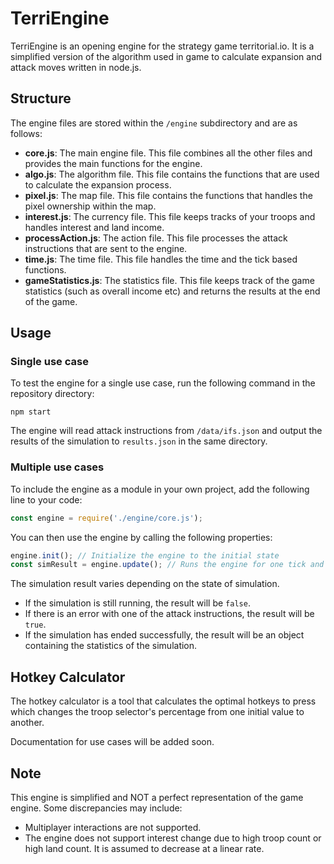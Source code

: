 # TerriEngine
TerriEngine is an opening engine for the strategy game territorial.io. It is a simplified version of the algorithm used in game to calculate expansion and attack moves written in node.js.

## Structure
The engine files are stored within the `/engine` subdirectory and are as follows:
- **core.js**: The main engine file. This file combines all the other files and provides the main functions for the engine.
- **algo.js**: The algorithm file. This file contains the functions that are used to calculate the expansion process.
- **pixel.js**: The map file. This file contains the functions that handles the pixel ownership within the map.
- **interest.js**: The currency file. This file keeps tracks of your troops and handles interest and land income.
- **processAction.js**: The action file. This file processes the attack instructions that are sent to the engine.
- **time.js**: The time file. This file handles the time and the tick based functions.
- **gameStatistics.js**: The statistics file. This file keeps track of the game statistics (such as overall income etc) and returns the results at the end of the game.

## Usage

### Single use case
To test the engine for a single use case, run the following command in the repository directory:

```shell
npm start
```

The engine will read attack instructions from `/data/ifs.json` and output the results of the simulation to `results.json` in the same directory.

### Multiple use cases
To include the engine as a module in your own project, add the following line to your code:

```javascript
const engine = require('./engine/core.js');
```

You can then use the engine by calling the following properties:
    
```javascript
engine.init(); // Initialize the engine to the initial state
const simResult = engine.update(); // Runs the engine for one tick and returns the simulation result.
```

The simulation result varies depending on the state of simulation.
- If the simulation is still running, the result will be `false`.
- If there is an error with one of the attack instructions, the result will be `true`.
- If the simulation has ended successfully, the result will be an object containing the statistics of the simulation.

## Hotkey Calculator
The hotkey calculator is a tool that calculates the optimal hotkeys to press which changes the troop selector's percentage from one initial value to another.

Documentation for use cases will be added soon.

## Note
This engine is simplified and NOT a perfect representation of the game engine. Some discrepancies may include:
- Multiplayer interactions are not supported.
- The engine does not support interest change due to high troop count or high land count. It is assumed to decrease at a linear rate.